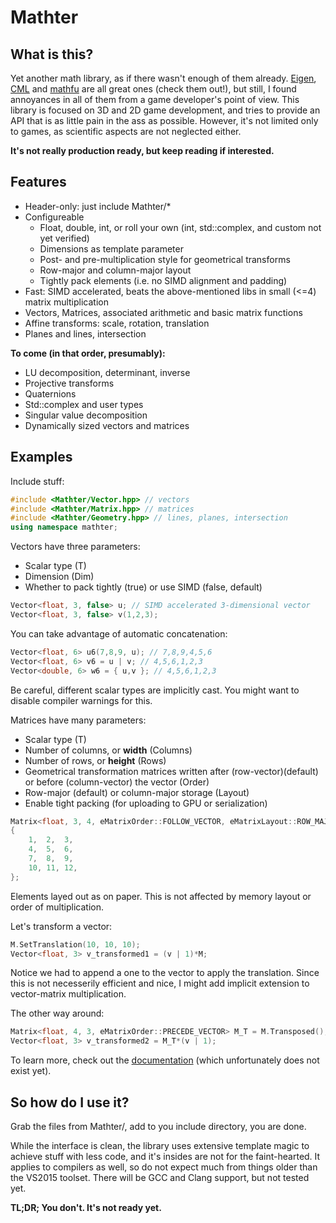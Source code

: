 Mathter
===

What is this?
---
Yet another math library, as if there wasn't enough of them already.
[Eigen](http://eigen.tuxfamily.org/), [CML](http://cmldev.net/) and [mathfu](https://github.com/google/mathfu) are all great ones (check them out!), but still, I found annoyances in all of them from a game developer's point of view.
This library is focused on 3D and 2D game development, and tries to provide an API that is as little pain in the ass as possible.
However, it's not limited only to games, as scientific aspects are not neglected either.

**It's not really production ready, but keep reading if interested.**

Features
---
- Header-only: just include Mathter/*
- Configureable
  - Float, double, int, or roll your own (int, std::complex, and custom not yet verified)
  - Dimensions as template parameter
  - Post- and pre-multiplication style for geometrical transforms
  - Row-major and column-major layout
  - Tightly pack elements (i.e. no SIMD alignment and padding)
- Fast: SIMD accelerated, beats the above-mentioned libs in small (<=4) matrix multiplication
- Vectors, Matrices, associated arithmetic and basic matrix functions
- Affine transforms: scale, rotation, translation
- Planes and lines, intersection

**To come (in that order, presumably):**
- LU decomposition, determinant, inverse
- Projective transforms
- Quaternions
- Std::complex and user types
- Singular value decomposition
- Dynamically sized vectors and matrices

Examples
---
Include stuff:
```c++
#include <Mathter/Vector.hpp> // vectors
#include <Mathter/Matrix.hpp> // matrices
#include <Mathter/Geometry.hpp> // lines, planes, intersection
using namespace mathter;
```

Vectors have three parameters:
- Scalar type (T)
- Dimension (Dim)
- Whether to pack tightly (true) or use SIMD (false, default)
```c++
Vector<float, 3, false> u; // SIMD accelerated 3-dimensional vector
Vector<float, 3, false> v(1,2,3);
```

You can take advantage of automatic concatenation:
```c++
Vector<float, 6> u6(7,8,9, u); // 7,8,9,4,5,6
Vector<float, 6> v6 = u | v; // 4,5,6,1,2,3
Vector<double, 6> w6 = { u,v }; // 4,5,6,1,2,3
```
Be careful, different scalar types are implicitly cast.
You might want to disable compiler warnings for this.

Matrices have many parameters:
- Scalar type (T)
- Number of columns, or **width** (Columns)
- Number of rows, or **height** (Rows)
- Geometrical transformation matrices written after (row-vector)(default) or before (column-vector) the vector (Order)
- Row-major (default) or column-major storage (Layout)
- Enable tight packing (for uploading to GPU or serialization)
```c++
Matrix<float, 3, 4, eMatrixOrder::FOLLOW_VECTOR, eMatrixLayout::ROW_MAJOR, false> M =
{
	1,	2,	3,
	4,	5,	6,
	7,	8,	9,
	10,	11,	12,
};
```
Elements layed out as on paper. This is not affected by memory layout or order of multiplication.

Let's transform a vector:
```c++
M.SetTranslation(10, 10, 10);
Vector<float, 3> v_transformed1 = (v | 1)*M;
```
Notice we had to append a one to the vector to apply the translation. Since this is not necesserily efficient and nice, I might add implicit extension to vector-matrix multiplication.

The other way around:
```c++
Matrix<float, 4, 3, eMatrixOrder::PRECEDE_VECTOR> M_T = M.Transposed();
Vector<float, 3> v_transformed2 = M_T*(v | 1);
```

To learn more, check out the [documentation](http://lmgtfy.com/?q=lack+of+documentation) (which unfortunately does not exist yet).


So how do I use it?
---
Grab the files from Mathter/, add to you include directory, you are done.

While the interface is clean, the library uses extensive template magic to achieve stuff with less code, and it's insides are not for the faint-hearted. It applies to compilers as well, so do not expect much from things older than the VS2015 toolset. There will be GCC and Clang support, but not tested yet.

**TL;DR; You don't. It's not ready yet.**



















